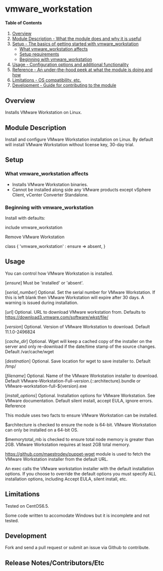 # vmware_workstation

#### Table of Contents

1. [Overview](#overview)
2. [Module Description - What the module does and why it is useful](#module-description)
3. [Setup - The basics of getting started with vmware_workstation](#setup)
    * [What vmware_workstation affects](#what-vmware_workstation-affects)
    * [Setup requirements](#setup-requirements)
    * [Beginning with vmware_workstation](#beginning-with-vmware_workstation)
4. [Usage - Configuration options and additional functionality](#usage)
5. [Reference - An under-the-hood peek at what the module is doing and how](#reference)
5. [Limitations - OS compatibility, etc.](#limitations)
6. [Development - Guide for contributing to the module](#development)

## Overview

Installs VMware Workstation on Linux.

## Module Description

Install and configure VMware Workstation installation on Linux. By default
will install VMware Workstation without license key, 30-day trial.

## Setup

### What vmware_workstation affects

* Installs VMware Workstation binaries.
* Cannot be installed along side any VMware products except vSphere Client, vCenter Converter Standalone.

### Beginning with vmware_workstation

Install with defaults:

include vmware_workstation

Remove VMware Workstation

class { 'vmware_workstation' :
	ensure	=> absent,
}

## Usage

You can control how VMware Workstation is installed.

 [*ensure*]
 Must be 'installed' or 'absent'.

 [*serial_number*]
 Optional. Set the serial number for VMware Workstation. If this is left
 blank then VMware Workstation will expire after 30 days. A warning
 is issued during installation.

 [*url*]
 Optional. URL to download VMware workstation from.
 Defaults to https://download3.vmware.com/software/wkst/file/

 [*version*]
 Optional. Version of VMware Workstation to download.
 Default 11.1.0-2496824

 [*cache_dir*]
 Optional. Wget will keep a cached copy of the installer on the server and
 only re-download if the date/time stamp of the source changes.
 Default /var/cache/wget

 [*destination*]
 Optional. Save location for wget to save installer to.
 Default /tmp/

 [*filename*]
 Optional. Name of the VMware Workstation installer to download.
 Default VMware-Workstation-Full-${version}.${::architecture}.bundle or
 VMware-workstation-full-${version}.exe

 [*install_options*]
 Optional. Installation options for VMware Workstation. See VMware
 documentation.
 Default silent install, accept EULA, ignore errors. Reference

This module uses two facts to ensure VMware Workstation can be installed.

$architecture is checked to ensure the node is 64-bit.  VMware Workstation can only
be installed on a 64-bit OS.

$memorytotal_mb is checked to ensure total node memory is greater than 2GB. VMware
Workstation requires at least 2GB total memory.

https://github.com/maestrodev/puppet-wget module is used to fetch the VMware
Workstation installer from the default URL.

An exec calls the VMware workstation installer with the default installation
options.  If you choose to override the default options you must specify
ALL installation options, including Accept EULA, silent install, etc.

## Limitations

Tested on CentOS6.5.

Some code written to accomodate Windows but it is incomplete and not tested.

## Development

Fork and send a pull request or submit an issue via Github to contribute.

## Release Notes/Contributors/Etc 


